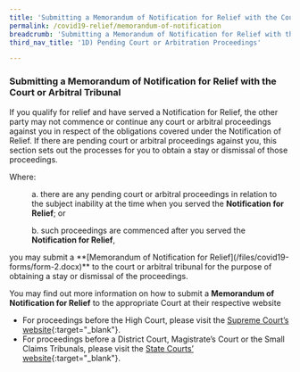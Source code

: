 ```yaml
---
title: 'Submitting a Memorandum of Notification for Relief with the Court or Arbitral Tribunal'
permalink: /covid19-relief/memorandum-of-notification
breadcrumb: 'Submitting a Memorandum of Notification for Relief with the Court or Arbitral Tribunal'
third_nav_title: '1D) Pending Court or Arbitration Proceedings'

---
```


### Submitting a Memorandum of Notification for Relief with the Court or Arbitral Tribunal ###

If you qualify for relief and have served a Notification for Relief, the other party may not commence or continue any court or arbitral proceedings against you in respect of the obligations covered under the Notification of Relief. If there are pending court or arbitral proceedings against you, this section sets out the processes for you to obtain a stay or dismissal of those proceedings. 

Where:
<p style="margin-left: 40px"> a. there are any pending court or arbitral proceedings in relation to the subject inability at the time when you served the <b>Notification for Relief</b>; or</p>
<p style="margin-left: 40px"> b. such proceedings are commenced after you served the <b>Notification for Relief</b>,</p>
you may submit a **[Memorandum of Notification for Relief](/files/covid19-forms/form-2.docx)** to the court or arbitral tribunal for the purpose of obtaining a stay or dismissal of the proceedings.
 
You may find out more information on how to submit a **Memorandum of Notification for Relief** to the appropriate Court at their respective website

* For proceedings before the High Court, please visit the [Supreme Court’s website](https://www.supremecourt.gov.sg/quick-links/visitors/covid-19/information-on-filing-a-memorandum-of-notification-for-relief-or-other-prescribed-forms-under-the-covid-19-(temporary-measures)-(temporary-relief-for-inability-to-perform-contracts)-regulations-2020){:target="_blank"}.
* For proceedings before a District Court, Magistrate’s Court or the Small Claims Tribunals, please visit the [State Courts’ website](https://www.statecourts.gov.sg/cws/NewsAndEvents/Pages/COVID-19-Advisory-NOTIFICATION-OF-RELIEF-UNDER-THE-COVID-19-(TEMPORARY-MEASURES)-ACT-2020.aspx){:target="_blank"}.
